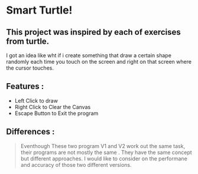 # Smart Turtle!

## This project was inspired by each of exercises from turtle.
I got an idea like wht if i create something that draw a certain 
shape randomly each time you touch on the screen and right on that screen
where the cursor touches.

## Features : 

* Left Click to draw 
* Right Click to Clear the Canvas 
* Escape Button to Exit the program

## Differences :

> Eventhough These two program V1 and V2 work out the same task, their 
programs are not mostly the same . They have the same concept but 
different approaches. 
I would like to consider on the performane and accuracy of those two
different versions.

